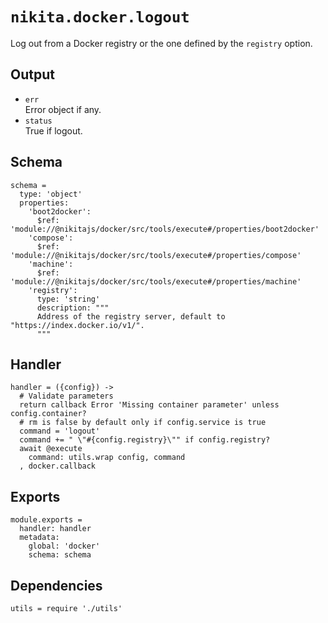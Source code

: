 
# `nikita.docker.logout`

Log out from a Docker registry or the one defined by the `registry` option.

## Output

* `err`   
  Error object if any.   
* `status`   
  True if logout.

## Schema

    schema =
      type: 'object'
      properties:
        'boot2docker':
          $ref: 'module://@nikitajs/docker/src/tools/execute#/properties/boot2docker'
        'compose':
          $ref: 'module://@nikitajs/docker/src/tools/execute#/properties/compose'
        'machine':
          $ref: 'module://@nikitajs/docker/src/tools/execute#/properties/machine'
        'registry':
          type: 'string'
          description: """
          Address of the registry server, default to "https://index.docker.io/v1/".
          """

## Handler

    handler = ({config}) ->
      # Validate parameters
      return callback Error 'Missing container parameter' unless config.container?
      # rm is false by default only if config.service is true
      command = 'logout'
      command += " \"#{config.registry}\"" if config.registry?
      await @execute
        command: utils.wrap config, command
      , docker.callback

## Exports

    module.exports =
      handler: handler
      metadata:
        global: 'docker'
        schema: schema

## Dependencies

    utils = require './utils'

